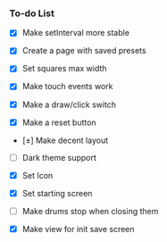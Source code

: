 ### To-do List

- [x] Make setInterval more stable

- [x] Create a page with saved presets

- [x] Set squares max width

- [x] Make touch events work

- [x] Make a draw/click switch

- [x] Make a reset button

- [±] Make decent layout

- [ ] Dark theme support 

- [x] Set Icon

- [x] Set starting screen

- [ ] Make drums stop when closing them

- [x] Make view for init save screen